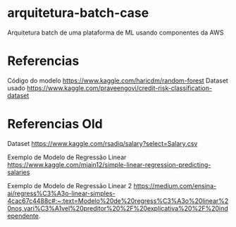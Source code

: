 # arquitetura-batch-case
Arquitetura batch de uma plataforma de ML usando componentes da AWS



# Referencias
Código do modelo 
https://www.kaggle.com/haricdm/random-forest
Dataset usado 
https://www.kaggle.com/praveengovi/credit-risk-classification-dataset


# Referencias Old
Dataset
https://www.kaggle.com/rsadiq/salary?select=Salary.csv

Exemplo de Modelo de Regressão Linear
https://www.kaggle.com/mjain12/simple-linear-regression-predicting-salaries

Exemplo de Modelo de Regressão Linear 2
https://medium.com/ensina-ai/regress%C3%A3o-linear-simples-4cac67c4488c#:~:text=Modelo%20de%20regress%C3%A3o%20linear%20nos,vari%C3%A1vel%20preditor%20%2F%20explicativa%20%2F%20independente.
